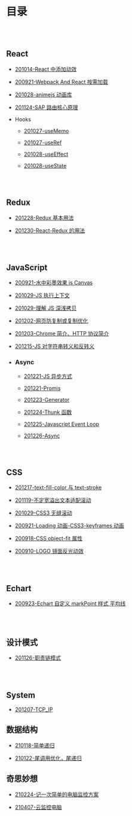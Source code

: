 # 目录

<br/><br/>

## React

- [201014-React 中添加动效](https://hz-cool.github.io/Notes/React/201014-React中添加动效)

- [200921-Webpack And React 按需加载](https://hz-cool.github.io/Notes/React/200921-Webpack%20And%20React%20%E6%8C%89%E9%9C%80%E5%8A%A0%E8%BD%BD)

- [201028-animejs 动画库](https://hz-cool.github.io/Notes/React/201028-animejs动画库)

- [201124-SAP 路由核心原理](https://hz-cool.github.io/Notes/React/201124-SAP路由核心原理)

- Hooks

  - [201027-useMemo](https://hz-cool.github.io/Notes/React/Hooks/201027-useMemo)

  - [201027-useRef](https://hz-cool.github.io/Notes/React/Hooks/201027-useMemo)

  - [201028-useEffect](https://hz-cool.github.io/Notes/React/Hooks/201028-useEffect)

  - [201028-useState](https://hz-cool.github.io/Notes/React/Hooks/201028-useState)

<br/><br/>

## Redux

- [201228-Redux 基本用法](https://hz-cool.github.io/Notes/Redux/201228-Redux基本用法)

- [201230-React-Redux 的用法](https://hz-cool.github.io/Notes/Redux/201230-React-Redux的用法)

<br/><br/>

## JavaScript

- [200921-水中彩墨效果 js Canvas](https://hz-cool.github.io/Notes/JavaScript/200921-%E6%B0%B4%E4%B8%AD%E5%BD%A9%E5%A2%A8%E6%95%88%E6%9E%9C%20js%20Canvas)

- [201029-JS 执行上下文](https://hz-cool.github.io/Notes/JavaScript/201029-JS执行上下文)

- [201029-理解 JS 深浅拷贝](https://hz-cool.github.io/Notes/JavaScript/201029-理解JS深浅拷贝)

- [201202-网页防复制或复制优化](https://hz-cool.github.io/Notes/JavaScript/201202-网页防复制或复制优化)

- [201203-Chrome 简介、HTTP 协议简介](https://hz-cool.github.io/Notes/JavaScript/201203-Chrome简介、HTTP协议简介)

- [201215-JS 对字符串转义和反转义](https://hz-cool.github.io/Notes/JavaScript/201215-JS对字符串转义和反转义)

- ### Async

  - [201221-JS 异步方式](https://hz-cool.github.io/Notes/JavaScript/Async/201221-JS异步方式)

  - [201221-Promis](https://hz-cool.github.io/Notes/JavaScript/Async/201221-Promis)

  - [201223-Generator](https://hz-cool.github.io/Notes/JavaScript/Async/201223-Generator)

  - [201224-Thunk 函数](https://hz-cool.github.io/Notes/JavaScript/Async/201224-Thunk函数)

  - [201225-Javascript Event Loop](https://hz-cool.github.io/Notes/JavaScript/Async/201225-Javascript%20Event%20Loop)

  - [201226-Async](https://hz-cool.github.io/Notes/JavaScript/Async/201226-Async)

<br/><br/>

## CSS

- [201217-text-fill-color 与 text-stroke](https://hz-cool.github.io/Notes/CSS/201217-text-fill-color与text-stroke)

- [201119-不定宽溢出文本适配滚动](https://hz-cool.github.io/Notes/CSS/201119-不定宽溢出文本适配滚动)

- [201029-CSS3 无缝滚动](https://hz-cool.github.io/Notes/CSS/201029-CSS3无缝滚动)

- [200921-Loading 动画-CSS3-keyframes 动画](https://hz-cool.github.io/Notes/CSS/200921-Loading动画-CSS3-keyframes动画)

- [200918-CSS object-fit 属性](https://hz-cool.github.io/Notes/CSS/200918-CSS%20object-fit%20%E5%B1%9E%E6%80%A7)

- [200910-LOGO 镜面反光动效](https://hz-cool.github.io/Notes/CSS/200910-LOGO镜面反光动效-CSS3)

<br/><br/>

## Echart

- [200923-Echart 自定义 markPoint 样式 平均线](https://hz-cool.github.io/Notes/Echart/200923-%E8%87%AA%E5%AE%9A%E4%B9%89markPoint%E6%A0%B7%E5%BC%8F%20%E5%B9%B3%E5%9D%87%E7%BA%BF)

<br/><br/>

## 设计模式

- [201126-职责链模式](https://hz-cool.github.io/Notes/设计模式/201126-职责链模式)

<br/><br/>

## System

- [201207-TCP_IP](https://hz-cool.github.io/Notes/System/201207-TCP_IP)


## 数据结构

- [210118-简单递归](https://hz-cool.github.io/Notes/%E6%95%B0%E6%8D%AE%E7%BB%93%E6%9E%84/210118-%E7%AE%80%E5%8D%95%E9%80%92%E5%BD%92)

- [210122-尾调用优化，尾递归](https://hz-cool.github.io/Notes/%E6%95%B0%E6%8D%AE%E7%BB%93%E6%9E%84/210122-%E5%B0%BE%E8%B0%83%E7%94%A8%E4%BC%98%E5%8C%96%EF%BC%8C%E5%B0%BE%E9%80%92%E5%BD%92)

## 奇思妙想

- [210224-记一次简单的电脑监控方案](https://hz-cool.github.io/Notes/%E5%A5%87%E6%80%9D%E5%A6%99%E6%83%B3/210224-%E8%AE%B0%E4%B8%80%E6%AC%A1%E7%AE%80%E5%8D%95%E7%9A%84%E7%94%B5%E8%84%91%E7%9B%91%E6%8E%A7%E6%96%B9%E6%A1%88)

- [210407-云监控电脑](https://hz-cool.github.io/Notes/%E5%A5%87%E6%80%9D%E5%A6%99%E6%83%B3/210407-%E4%BA%91%E7%9B%91%E6%8E%A7%E7%94%B5%E8%84%91)
